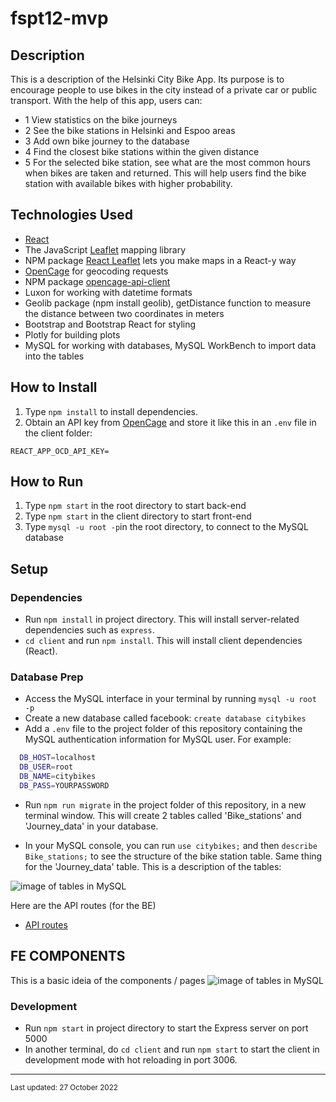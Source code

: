 # fspt12-mvp


## Description

This is a description of the Helsinki City Bike App. Its purpose is to encourage people to use bikes in the city instead of a private car or public transport. 
With the help of this app, users can:

* 1 View statistics on the bike journeys
* 2 See the bike stations in Helsinki and Espoo areas
* 3 Add own bike journey to the database
* 4 Find the closest bike stations within the given distance
* 5 For the selected bike station, see what are the most common hours when bikes are taken and returned. This will help users find the bike station with available bikes with higher probability.   


## Technologies Used

* [React](https://reactjs.org/)
* The JavaScript [Leaflet](https://leafletjs.com) mapping library
* NPM package [React Leaflet](https://react-leaflet.js.org/) lets you make maps in a React-y way
* [OpenCage](https://opencagedata.com/) for geocoding requests
* NPM package [opencage-api-client](https://www.npmjs.com/package/opencage-api-client)
* Luxon for working with datetime formats 
* Geolib package (npm install geolib), getDistance function to measure the distance between two coordinates in meters
* Bootstrap and Bootstrap React for styling
* Plotly for building plots 
* MySQL for working with databases, MySQL WorkBench to import data into the tables


## How to Install

1. Type `npm install` to install dependencies.
2. Obtain an API key from [OpenCage](https://opencagedata.com/) and store it like this in an `.env` file in the client folder:
```
REACT_APP_OCD_API_KEY=
```
## How to Run

1. Type `npm start` in the root directory to start back-end 
2. Type `npm start` in the client directory to start front-end
3. Type `mysql -u root -p`in the root directory, to connect to the MySQL database 

## Setup

### Dependencies

- Run `npm install` in project directory. This will install server-related dependencies such as `express`.
- `cd client` and run `npm install`. This will install client dependencies (React).

### Database Prep

- Access the MySQL interface in your terminal by running `mysql -u root -p`
- Create a new database called facebook: `create database citybikes`
- Add a `.env` file to the project folder of this repository containing the MySQL authentication information for MySQL user. For example:

```bash
  DB_HOST=localhost
  DB_USER=root
  DB_NAME=citybikes
  DB_PASS=YOURPASSWORD
  ```

- Run `npm run migrate` in the project folder of this repository, in a new terminal window. This will create 2 tables called 'Bike_stations' and 'Journey_data' in your database.

- In your MySQL console, you can run `use citybikes;` and then `describe Bike_stations;` to see the structure of the bike station table. Same thing for the 'Journey_data' table. This is a description of the tables:

![image of tables in MySQL](./tables.jpg)


Here are the API routes (for the BE)

- [API routes](https://docs.google.com/document/d/1uCJKWCHU2NAHr1hqVMKX6w5qcrjEZEmJrp3aHFBxYEU/edit?usp=sharing)

## FE COMPONENTS

This is a basic ideia of the components / pages
![image of tables in MySQL](./components-sketch.jpg)

### Development

- Run `npm start` in project directory to start the Express server on port 5000
- In another terminal, do `cd client` and run `npm start` to start the client in development mode with hot reloading in port 3006.

<hr>
<small>Last updated: 27 October 2022</small>